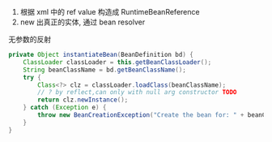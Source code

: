 1. 根据 xml 中的 ref value 构造成 RuntimeBeanReference
2. new 出真正的实体, 通过  bean resolver

无参数的反射
```java
private Object instantiateBean(BeanDefinition bd) {
    ClassLoader classLoader = this.getBeanClassLoader();
    String beanClassName = bd.getBeanClassName();
    try {
        Class<?> clz = classLoader.loadClass(beanClassName);
        // ? by reflect,can only with null arg constructor TODO
        return clz.newInstance();
    } catch (Exception e) {
        throw new BeanCreationException("Create the bean for: " + beanClassName + " failed");
    }
}
```